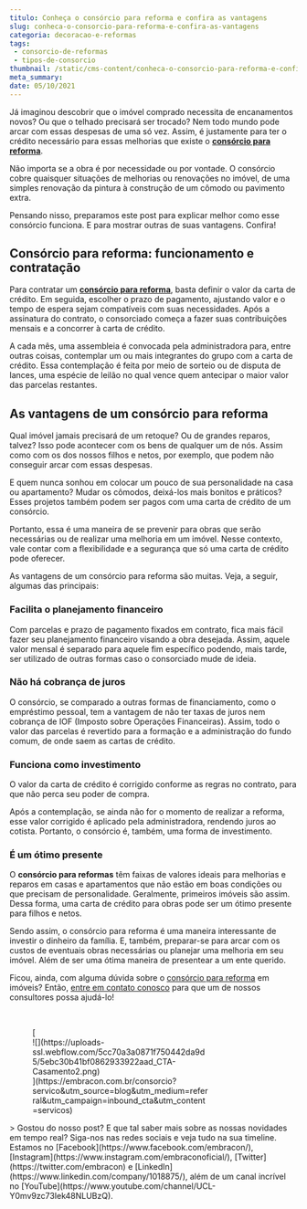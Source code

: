 ```yaml
---
titulo: Conheça o consórcio para reforma e confira as vantagens
slug: conheca-o-consorcio-para-reforma-e-confira-as-vantagens
categoria: decoracao-e-reformas
tags:
 - consorcio-de-reformas
 - tipos-de-consorcio
thumbnail: /static/cms-content/conheca-o-consorcio-para-reforma-e-confira-as-vantagens.jpeg
meta_summary: 
date: 05/10/2021
---
```

Já imaginou descobrir que o imóvel comprado necessita de encanamentos novos? Ou que o telhado precisará ser trocado? Nem todo mundo pode arcar com essas despesas de uma só vez. Assim, é justamente para ter o crédito necessário para essas melhorias que existe o [**consórcio para reforma**](https://www.embracon.com.br/consorcio-servicos).

Não importa se a obra é por necessidade ou por vontade. O consórcio cobre quaisquer situações de melhorias ou renovações no imóvel, de uma simples renovação da pintura à construção de um cômodo ou pavimento extra.

Pensando nisso, preparamos este post para explicar melhor como esse consórcio funciona. E para mostrar outras de suas vantagens. Confira!

Consórcio para reforma: funcionamento e contratação
---------------------------------------------------

Para contratar um [**consórcio para reforma**](https://www.embracon.com.br/consorcio-servicos), basta definir o valor da carta de crédito. Em seguida, escolher o prazo de pagamento, ajustando valor e o tempo de espera sejam compatíveis com suas necessidades. Após a assinatura do contrato, o consorciado começa a fazer suas contribuições mensais e a concorrer à carta de crédito.

A cada mês, uma assembleia é convocada pela administradora para, entre outras coisas, contemplar um ou mais integrantes do grupo com a carta de crédito. Essa contemplação é feita por meio de sorteio ou de disputa de lances, uma espécie de leilão no qual vence quem antecipar o maior valor das parcelas restantes.

As vantagens de um consórcio para reforma
-----------------------------------------

Qual imóvel jamais precisará de um retoque? Ou de grandes reparos, talvez? Isso pode acontecer com os bens de qualquer um de nós. Assim como com os dos nossos filhos e netos, por exemplo, que podem não conseguir arcar com essas despesas.

E quem nunca sonhou em colocar um pouco de sua personalidade na casa ou apartamento? Mudar os cômodos, deixá-los mais bonitos e práticos? Esses projetos também podem ser pagos com uma carta de crédito de um consórcio.

Portanto, essa é uma maneira de se prevenir para obras que serão necessárias ou de realizar uma melhoria em um imóvel. Nesse contexto, vale contar com a flexibilidade e a segurança que só uma carta de crédito pode oferecer.

As vantagens de um consórcio para reforma são muitas. Veja, a seguir, algumas das principais:

### Facilita o planejamento financeiro

Com parcelas e prazo de pagamento fixados em contrato, fica mais fácil fazer seu planejamento financeiro visando a obra desejada. Assim, aquele valor mensal é separado para aquele fim específico podendo, mais tarde, ser utilizado de outras formas caso o consorciado mude de ideia.

### Não há cobrança de juros

O consórcio, se comparado a outras formas de financiamento, como o empréstimo pessoal, tem a vantagem de não ter taxas de juros nem cobrança de IOF (Imposto sobre Operações Financeiras). Assim, todo o valor das parcelas é revertido para a formação e a administração do fundo comum, de onde saem as cartas de crédito.

### Funciona como investimento

O valor da carta de crédito é corrigido conforme as regras no contrato, para que não perca seu poder de compra.

Após a contemplação, se ainda não for o momento de realizar a reforma, esse valor corrigido é aplicado pela administradora, rendendo juros ao cotista. Portanto, o consórcio é, também, uma forma de investimento.

### É um ótimo presente

O **consórcio para reformas** têm faixas de valores ideais para melhorias e reparos em casas e apartamentos que não estão em boas condições ou que precisam de personalidade. Geralmente, primeiros imóveis são assim. Dessa forma, uma carta de crédito para obras pode ser um ótimo presente para filhos e netos.

Sendo assim, o consórcio para reforma é uma maneira interessante de investir o dinheiro da família. E, também, preparar-se para arcar com os custos de eventuais obras necessárias ou planejar uma melhoria em seu imóvel. Além de ser uma ótima maneira de presentear a um ente querido.

Ficou, ainda, com alguma dúvida sobre o [consórcio para reforma](https://www.embracon.com.br/consorcio-servicos) em imóveis? Então, [entre em contato conosco](https://www.embracon.com.br/fale-com-consultor) para que um de nossos consultores possa ajudá-lo!

‍

<figure class="w-richtext-figure-type-image w-richtext-align-center" style="max-width:310px">[<div>![](https://uploads-ssl.webflow.com/5cc70a3a0871f750442da9d5/5ebc30b41bf0862933922aad_CTA-Casamento2.png)</div>](https://embracon.com.br/consorcio?servico&utm_source=blog&utm_medium=referral&utm_campaign=inbound_cta&utm_content=servicos)</figure>> Gostou do nosso post? E que tal saber mais sobre as nossas novidades em tempo real? Siga-nos nas redes sociais e veja tudo na sua timeline. Estamos no [Facebook](https://www.facebook.com/embracon/), [Instagram](https://www.instagram.com/embraconoficial/), [Twitter](https://twitter.com/embracon) e [LinkedIn](https://www.linkedin.com/company/1018875/), além de um canal incrível no [YouTube](https://www.youtube.com/channel/UCL-Y0mv9zc73Iek48NLUBzQ).

‍
